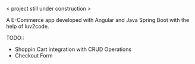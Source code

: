 < project still under construction >

A E-Commerce app developed with Angular and Java Spring Boot with the help of luv2code.

TODO::
- Shoppin Cart integration with CRUD Operations
- Checkout Form
